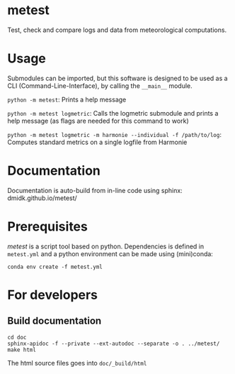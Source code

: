 # metest
Test, check and compare logs and data from meteorological computations. 

# Usage
Submodules can be imported, but this software is designed to be used as a CLI (Command-Line-Interface), by calling the `__main__` module.

`python -m metest`: Prints a help message

`python -m metest logmetric`: Calls the logmetric submodule and prints a help message (as flags are needed for this command to work)

`python -m metest logmetric -m harmonie --individual -f /path/to/log`: Computes standard metrics on a single logfile from Harmonie

# Documentation
Documentation is auto-build from in-line code using sphinx: dmidk.github.io/metest/

# Prerequisites
*metest* is a script tool based on python. Dependencies is defined in `metest.yml` and a python environment can be made using (mini)conda:

`conda env create -f metest.yml`

# For developers

## Build documentation
```shell
cd doc
sphinx-apidoc -f --private --ext-autodoc --separate -o . ../metest/
make html
```
The html source files goes into `doc/_build/html`